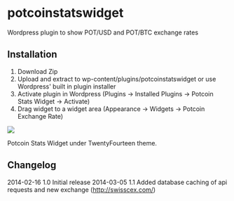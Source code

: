 potcoinstatswidget
===================

Wordpress plugin to show POT/USD and POT/BTC exchange rates

Installation
-------------------

1. Download Zip
2. Upload and extract to wp-content/plugins/potcoinstatswidget or use Wordpress' built in plugin installer
3. Activate plugin in Wordpress (Plugins -> Installed Plugins -> Potcoin Stats Widget -> Activate)
4. Drag widget to a widget area (Appearance -> Widgets -> Potcoin Exchange Rate)

<img src="http://i.imgur.com/6IxCdEu.png">

Potcoin Stats Widget under TwentyFourteen theme.

Changelog
-------------------

2014-02-16 1.0 Initial release
2014-03-05 1.1 Added database caching of api requests and new exchange (http://swisscex.com/)

